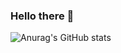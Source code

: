 ### Hello there 👋
![Anurag's GitHub stats](https://github-readme-stats.vercel.app/api?username=mhg77&show_icons=true&theme=tokyonight)
<!--
**mhg77/mhg77** is a ✨ _special_ ✨ repository because its `README.md` (this file) appears on your GitHub profile.

Here are some ideas to get you started:

- 🔭 I’m currently working on ...
- 🌱 I’m currently learning ...
- 👯 I’m looking to collaborate on ...
- 🤔 I’m looking for help with ...
- 💬 Ask me about ...
- 📫 How to reach me: ...
- 😄 Pronouns: ...
- ⚡ Fun fact: ...
-->
